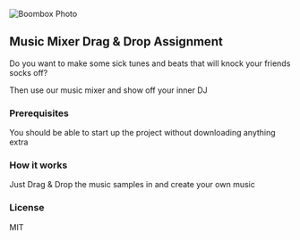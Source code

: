 ![Boombox Photo](boombox_stock_photo.jpg "Music Mixer Drag & Drop")

## Music Mixer Drag & Drop Assignment

Do you want to make some sick tunes and beats that will knock your friends socks off?

Then use our music mixer and show off your inner DJ

### Prerequisites

You should be able to start up the project without downloading anything extra

### How it works

Just Drag & Drop the music samples in and create your own music

### License 
MIT